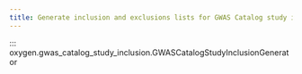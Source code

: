```yaml
---
title: Generate inclusion and exclusions lists for GWAS Catalog study ingestion.
---
```


::: oxygen.gwas_catalog_study_inclusion.GWASCatalogStudyInclusionGenerator
